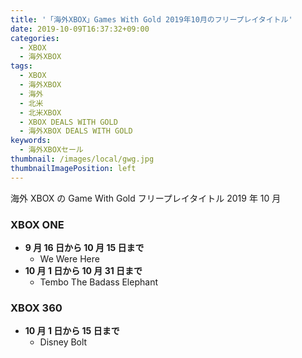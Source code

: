 ```yaml
---
title: '「海外XBOX」Games With Gold 2019年10月のフリープレイタイトル'
date: 2019-10-09T16:37:32+09:00
categories:
  - XBOX
  - 海外XBOX
tags:
  - XBOX
  - 海外XBOX
  - 海外
  - 北米
  - 北米XBOX
  - XBOX DEALS WITH GOLD
  - 海外XBOX DEALS WITH GOLD
keywords:
  - 海外XBOXセール
thumbnail: /images/local/gwg.jpg
thumbnailImagePosition: left
---
```


海外 XBOX の Game With Gold フリープレイタイトル 2019 年 10 月

<!--more-->

### XBOX ONE

- **9 月 16 日から 10 月 15 日まで**
  - We Were Here
- **10 月 1 日から 10 月 31 日まで**
  - Tembo The Badass Elephant

### XBOX 360

- **10 月 1 日から 15 日まで**
  - Disney Bolt
